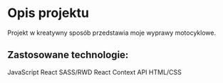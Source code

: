 # Opis projektu

Projekt w kreatywny sposób
przedstawia moje wyprawy
motocyklowe.

## Zastosowane technologie:

JavaScript
React
SASS/RWD
React Context API
HTML/CSS
